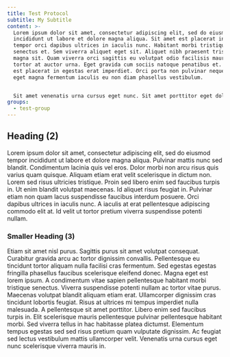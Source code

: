 ```yaml
---
title: Test Protocol
subtitle: My Subtitle
content: >-
  Lorem ipsum dolor sit amet, consectetur adipiscing elit, sed do eiusmod tempor
  incididunt ut labore et dolore magna aliqua. Sit amet est placerat in. Ac odio
  tempor orci dapibus ultrices in iaculis nunc. Habitant morbi tristique
  senectus et. Sem viverra aliquet eget sit. Aliquet nibh praesent tristique
  magna sit. Quam viverra orci sagittis eu volutpat odio facilisis mauris. Enim
  tortor at auctor urna. Eget gravida cum sociis natoque penatibus et. Sit amet
  est placerat in egestas erat imperdiet. Orci porta non pulvinar neque. Justo
  eget magna fermentum iaculis eu non diam phasellus vestibulum.


  Sit amet venenatis urna cursus eget nunc. Sit amet porttitor eget dolor morbi. Volutpat est velit egestas dui id ornare arcu odio ut. Facilisi cras fermentum odio eu feugiat. Aliquet porttitor lacus luctus accumsan tortor. Sed libero enim sed faucibus turpis in eu mi bibendum. Sed risus pretium quam vulputate dignissim suspendisse in. Ut lectus arcu bibendum at varius vel pharetra. Euismod in pellentesque massa placerat duis ultricies lacus sed turpis. Aliquam ultrices sagittis orci a scelerisque purus semper eget duis. Amet cursus sit amet dictum sit amet justo donec enim. A cras semper auctor neque vitae. Eu nisl nunc mi ipsum faucibus vitae aliquet. Vitae proin sagittis nisl rhoncus mattis rhoncus urna neque viverra. Vulputate odio ut enim blandit volutpat maecenas volutpat blandit aliquam.
groups:
  - test-group
---
```

## Heading (2)

Lorem ipsum dolor sit amet, consectetur adipiscing elit, sed do eiusmod tempor incididunt ut labore et dolore magna aliqua. Pulvinar mattis nunc sed blandit. Condimentum lacinia quis vel eros. Dolor morbi non arcu risus quis varius quam quisque. Aliquam etiam erat velit scelerisque in dictum non. Lorem sed risus ultricies tristique. Proin sed libero enim sed faucibus turpis in. Ut enim blandit volutpat maecenas. Id aliquet risus feugiat in. Pulvinar etiam non quam lacus suspendisse faucibus interdum posuere. Orci dapibus ultrices in iaculis nunc. A iaculis at erat pellentesque adipiscing commodo elit at. Id velit ut tortor pretium viverra suspendisse potenti nullam.

### Smaller Heading (3)

Etiam sit amet nisl purus. Sagittis purus sit amet volutpat consequat. Curabitur gravida arcu ac tortor dignissim convallis. Pellentesque eu tincidunt tortor aliquam nulla facilisi cras fermentum. Sed egestas egestas fringilla phasellus faucibus scelerisque eleifend donec. Magna eget est lorem ipsum. A condimentum vitae sapien pellentesque habitant morbi tristique senectus. Viverra suspendisse potenti nullam ac tortor vitae purus. Maecenas volutpat blandit aliquam etiam erat. Ullamcorper dignissim cras tincidunt lobortis feugiat. Risus at ultrices mi tempus imperdiet nulla malesuada. A pellentesque sit amet porttitor. Libero enim sed faucibus turpis in. Elit scelerisque mauris pellentesque pulvinar pellentesque habitant morbi. Sed viverra tellus in hac habitasse platea dictumst. Elementum tempus egestas sed sed risus pretium quam vulputate dignissim. Ac feugiat sed lectus vestibulum mattis ullamcorper velit. Venenatis urna cursus eget nunc scelerisque viverra mauris in.